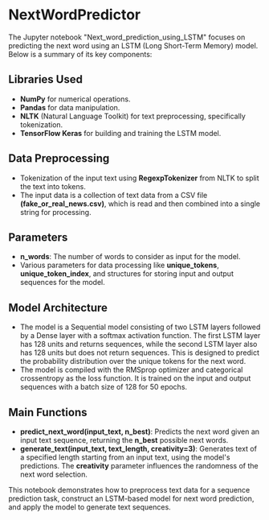 # NextWordPredictor

The Jupyter notebook "Next_word_prediction_using_LSTM" focuses on predicting the next word using an LSTM (Long Short-Term Memory) model. Below is a summary of its key components:

## Libraries Used
- **NumPy** for numerical operations.
- **Pandas** for data manipulation.
- **NLTK** (Natural Language Toolkit) for text preprocessing, specifically tokenization.
- **TensorFlow Keras** for building and training the LSTM model.
## Data Preprocessing
- Tokenization of the input text using **RegexpTokenizer** from NLTK to split the text into tokens.
- The input data is a collection of text data from a CSV file **(fake_or_real_news.csv)**, which is read and then combined into a single string for processing.
## Parameters
- **n_words**: The number of words to consider as input for the model.
- Various parameters for data processing like **unique_tokens**, **unique_token_index**, and structures for storing input and output sequences for the model.
## Model Architecture
- The model is a Sequential model consisting of two LSTM layers followed by a Dense layer with a softmax activation function. The first LSTM layer has 128 units and returns sequences, while the second LSTM layer also has 128 units but does not return sequences. This is designed to predict the probability distribution over the unique tokens for the next word.
- The model is compiled with the RMSprop optimizer and categorical crossentropy as the loss function. It is trained on the input and output sequences with a batch size of 128 for 50 epochs.
## Main Functions
- **predict_next_word(input_text, n_best)**: Predicts the next word given an input text sequence, returning the **n_best** possible next words.
- **generate_text(input_text, text_length, creativity=3)**: Generates text of a specified length starting from an input text, using the model's predictions. The **creativity** parameter influences the randomness of the next word selection.

This notebook demonstrates how to preprocess text data for a sequence prediction task, construct an LSTM-based model for next word prediction, and apply the model to generate text sequences.
